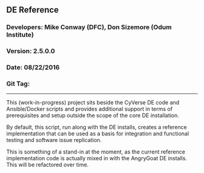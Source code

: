 ## DE Reference
### Developers: Mike Conway (DFC), Don Sizemore (Odum Institute)
### Version: 2.5.0.0
### Date: 08/22/2016
### Git Tag:

------------------------------------------------------------

This (work-in-progress) project sits beside the CyVerse DE code and Ansible/Docker 
scripts and provides additional support in terms of prerequisites and setup
outside the scope of the core DE installation.

By default, this script, run along with the DE installs, creates a reference 
implementation that can be used as a basis for integration and functional testing and 
software issue replication.

This is something of a stand-in at the moment, as the current reference 
implementation code is actually mixed in with the AngryGoat DE installs.  This
will be refactored over time.
